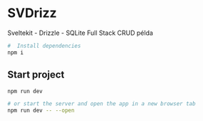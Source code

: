 # SVDrizz

Sveltekit - Drizzle - SQLite Full Stack CRUD példa

```bash
#  Install dependencies
npm i
```

## Start project

```bash
npm run dev

# or start the server and open the app in a new browser tab
npm run dev -- --open
```
